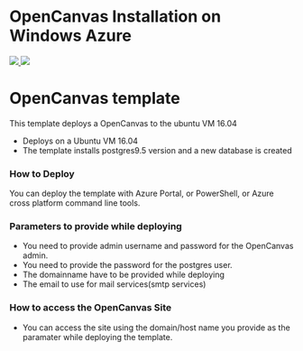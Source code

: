 # OpenCanvas Installation on Windows Azure
<a href="https://portal.azure.com/#create/Microsoft.Template/uri/https%3A%2F%2Fraw.githubusercontent.com%2Fgopikap%2Fazure-quickstart-templates%2Fmaster%2FOpenCanvas-LMS%2FLinuxVirtualMachine.json" target="_blank">
    <img src="http://azuredeploy.net/deploybutton.png"/>
</a>
<a href="http://armviz.io/#/?load=https%3A%2F%2Fraw.githubusercontent.com%2Fgopikap%2Fazure-quickstart-templates%2Fmaster%2FOpenCanvas-LMS%2FLinuxVirtualMachine.json" target="_blank">
    <img src="http://armviz.io/visualizebutton.png"/>
</a>

# OpenCanvas template 

This template deploys a OpenCanvas to the ubuntu VM 16.04
* Deploys on a Ubuntu VM 16.04
* The template installs postgres9.5 version and a new database is created


### How to Deploy
You can deploy the template with Azure Portal, or PowerShell, or Azure cross platform command line tools.

### Parameters to provide while deploying
* You need to provide admin username and password for the OpenCanvas admin.
* You need to provide the password for the postgres user.
* The domainname have to be provided while deploying
* The email to use for mail services(smtp services)

### How to access the OpenCanvas Site
* You can access the site using the domain/host name you provide as the paramater while deploying the template. 

